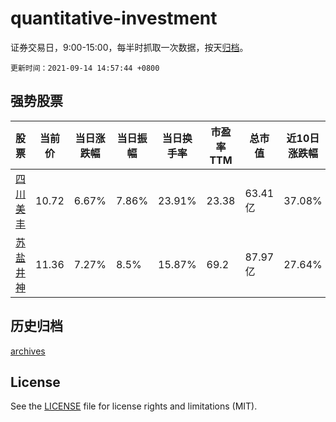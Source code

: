 # quantitative-investment

证券交易日，9:00-15:00，每半时抓取一次数据，按天[归档](archives)。

`更新时间：2021-09-14 14:57:44 +0800`

## 强势股票

|股票|当前价|当日涨跌幅|当日振幅|当日换手率|市盈率TTM|总市值|近10日涨跌幅|
|----|----|----|----|----|----|----|----|
|[四川美丰](https://xueqiu.com/S/SZ000731)|10.72|6.67%|7.86%|23.91%|23.38|63.41亿|37.08%|
|[苏盐井神](https://xueqiu.com/S/SH603299)|11.36|7.27%|8.5%|15.87%|69.2|87.97亿|27.64%|

## 历史归档

[archives](archives)

## License

See the [LICENSE](LICENSE) file for license rights and limitations (MIT).